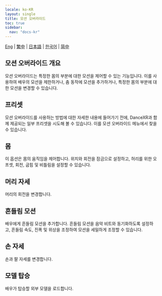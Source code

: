```yaml
---
locale: ko-KR
layout: single
title: 모션 오버라이드
toc: true
sidebar:
  nav: "docs-kr"
---
```

[Eng](/dancexr/features/motion_override) | [繁中](/tw/dancexr/features/motion_override) | [日本語](/jp/dancexr/features/motion_override) | [한국어](/kr/dancexr/features/motion_override) | [简中](/zh/dancexr/features/motion_override)


## 모션 오버라이드 개요
모션 오버라이드는 특정한 몸의 부분에 대한 모션을 제어할 수 있는 기능입니다. 이를 사용하여 배우의 모션을 제한하거나, 춤 동작에 모션을 추가하거나, 특정한 몸의 부분에 대한 모션을 변경할 수 있습니다.

## 프리셋
모션 오버라이드를 사용하는 방법에 대한 자세한 내용에 들어가기 전에, DanceXR과 함께 제공되는 일부 프리셋을 시도해 볼 수 있습니다. 이를 모션 오버라이드 메뉴에서 찾을 수 있습니다.

## 몸
이 옵션은 몸의 움직임을 제어합니다. 위치와 회전을 잠금으로 설정하고, 허리를 위한 오프셋, 회전, 굽힘 및 비틀림을 설정할 수 있습니다.

## 머리 자세
머리의 회전을 변경합니다.

## 흔들림 모션
배우에게 흔들림 모션을 추가합니다. 흔들림 모션을 음악 비트와 동기화하도록 설정하고, 흔들림 속도, 진폭 및 위상을 조정하여 모션을 세밀하게 조정할 수 있습니다.

## 손 자세
손과 팔 자세를 변경합니다.

## 모델 탑승
배우가 탑승할 외부 모델을 로드합니다.